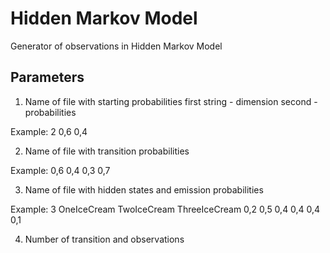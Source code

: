 # Hidden Markov Model 
Generator of observations in Hidden Markov Model

## Parameters

1. Name of file with starting probabilities
    first string - dimension
    second - probabilities
    
Example:
2
0,6 0,4

2. Name of file with transition probabilities

Example:
0,6 0,4
0,3 0,7

3. Name of file with hidden states and emission probabilities

Example:
3
OneIceCream TwoIceCream ThreeIceCream
0,2 0,5
0,4 0,4
0,4 0,1

4. Number of transition and observations
